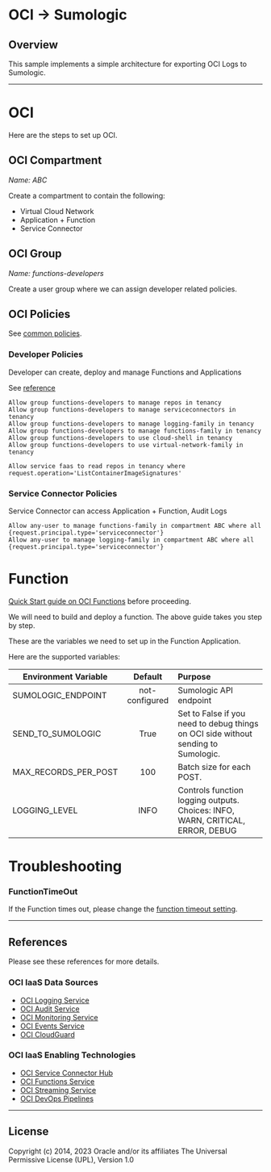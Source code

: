 # OCI -> Sumologic

##  Overview

This sample implements a simple architecture for exporting OCI Logs to Sumologic.

---
# OCI

Here are the steps to set up OCI.

## OCI Compartment

_Name: ABC_

Create a compartment to contain the following:


- Virtual Cloud Network
- Application + Function
- Service Connector

## OCI Group

_Name: functions-developers_

Create a user group where we can assign developer related policies.   


## OCI Policies

See [common policies](https://docs.oracle.com/en-us/iaas/Content/Identity/Concepts/commonpolicies.htm).

### Developer Policies

Developer can create, deploy and manage Functions and Applications

See [reference](https://docs.oracle.com/en-us/iaas/Content/Identity/Concepts/commonpolicies.htm#)

    Allow group functions-developers to manage repos in tenancy
    Allow group functions-developers to manage serviceconnectors in tenancy
    Allow group functions-developers to manage logging-family in tenancy
    Allow group functions-developers to manage functions-family in tenancy
    Allow group functions-developers to use cloud-shell in tenancy
    Allow group functions-developers to use virtual-network-family in tenancy

    Allow service faas to read repos in tenancy where request.operation='ListContainerImageSignatures'


### Service Connector Policies

Service Connector can access Application + Function, Audit Logs

    Allow any-user to manage functions-family in compartment ABC where all {request.principal.type='serviceconnector'}
    Allow any-user to manage logging-family in compartment ABC where all {request.principal.type='serviceconnector'}


#  Function

[Quick Start guide on OCI Functions](https://docs.oracle.com/en-us/iaas/Content/Functions/Tasks/functionsquickstartguidestop.htm) before proceeding.

We will need to build and deploy a function.  The above guide takes you step by step.

These are the variables we need to set up in the Function Application.  

Here are the supported variables:

| Environment Variable        |    Default     | Purpose                                                                            |
|-----------------------------|:--------------:|:-----------------------------------------------------------------------------------|
| SUMOLOGIC_ENDPOINT          | not-configured | Sumologic API endpoint                                                             |
| SEND_TO_SUMOLOGIC          |      True      | Set to False if you need to debug things on OCI side without sending to Sumologic. |
| MAX_RECORDS_PER_POST               |      100       | Batch size for each POST.                                                          |
| LOGGING_LEVEL               |      INFO      | Controls function logging outputs.  Choices: INFO, WARN, CRITICAL, ERROR, DEBUG    |




# Troubleshooting

### FunctionTimeOut

If the Function times out, please change the
[function timeout setting](https://docs.oracle.com/en-us/iaas/Content/Functions/Tasks/functionscustomizing.htm).


---

## References

Please see these references for more details.


### OCI IaaS Data Sources

- [OCI Logging Service](https://docs.oracle.com/en-us/iaas/Content/Logging/Concepts/loggingoverview.htm)
- [OCI Audit Service](https://docs.oracle.com/en-us/iaas/Content/Audit/Concepts/auditoverview.htm)
- [OCI Monitoring Service](https://docs.oracle.com/en-us/iaas/Content/Monitoring/Concepts/monitoringoverview.htm)
- [OCI Events Service](https://docs.oracle.com/en-us/iaas/Content/Events/Concepts/eventsoverview.htm)
- [OCI CloudGuard](https://docs.oracle.com/en-us/iaas/cloud-guard/using/index.htm)

### OCI IaaS Enabling Technologies

- [OCI Service Connector Hub](https://docs.oracle.com/en-us/iaas/Content/Functions/Concepts/functionsoverview.htm)
- [OCI Functions Service](https://docs.oracle.com/en-us/iaas/Content/Functions/Concepts/functionsoverview.htm)
- [OCI Streaming Service](https://docs.oracle.com/en-us/iaas/Content/Streaming/Concepts/streamingoverview.htm)
- [OCI DevOps Pipelines](https://docs.oracle.com/en/solutions/build-cicd-pipelines-devops-function/index.html)


---
## License
Copyright (c) 2014, 2023 Oracle and/or its affiliates
The Universal Permissive License (UPL), Version 1.0
